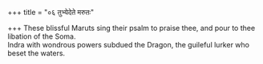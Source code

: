 +++
title = "०६ तुभ्येदेते मरुतः"

+++
These blissful Maruts sing their psalm to praise thee, and pour to thee libation of the Soma.  
     Indra with wondrous powers subdued the Dragon, the guileful lurker who beset the waters.